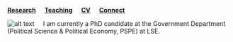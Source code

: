 [**Research**](Research.md) &nbsp; &nbsp; [**Teaching**](Teaching.md) &nbsp; &nbsp; [**CV**](CV.pdf) &nbsp; &nbsp; [**Connect**](Connect.md)

![alt text](sehoof.jpg) &nbsp; &nbsp; I am currently a PhD candidate at the Government Department (Political Science & Political Economy, PSPE) at LSE.
